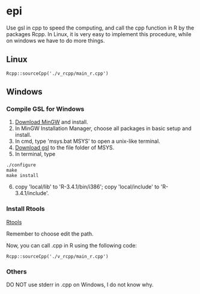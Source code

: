 # epi

Use gsl in cpp to speed the computing, and call the cpp function in R by the packages Rcpp. In Linux, it is very easy to implement this procedure, while on windows we have to do more things.

## Linux

```
Rcpp::sourceCpp('./v_rcpp/main_r.cpp')
```

## Windows

### Compile GSL for Windows

1. [Download MinGW](www.mingw.org) and install.
2. In MinGW Installation Manager, choose all packages in basic setup and install.
3. In cmd, type 'msys.bat MSYS' to open a unix-like terminal.
4. [Download gsl](ftp://ftp.gnu.org/gnu/gsl/) to the file folder of MSYS.
5. In terminal, type

```
./configure
make
make install
```
6. copy 'local/lib' to 'R-3.4.1/bin/i386'; copy 'local/include' to 'R-3.4.1/include'.  


### Install Rtools

[Rtools](https://cran.r-project.org/bin/windows/Rtools/)

Remember to choose edit the path.

Now, you can call .cpp in R using the following code:
```
Rcpp::sourceCpp('./v_rcpp/main_r.cpp')
```

### Others

DO NOT use stderr in .cpp on Windows, I do not know why.

